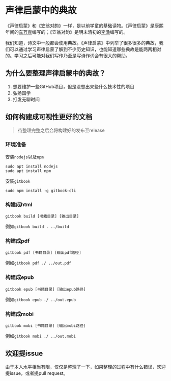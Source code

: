 # 声律启蒙中的典故

《声律启蒙》和《笠翁对韵》一样，是以前学童的基础读物。《声律启蒙》是康熙年间的[车万育](https://baike.baidu.com/item/%E8%BD%A6%E4%B8%87%E8%82%B2/3612152?fr=aladdin)编写的；《笠翁对韵》是明末清初的[李渔](https://baike.baidu.com/item/%E6%9D%8E%E6%B8%94/3817?fr=aladdin)编写的。

我们知道，诗文中一般都会使用典故。《声律启蒙》中列举了很多很多的典故，我们可以通过学习声律启蒙了解到不少历史知识，也能知道哪些典故是能两两相对的。学习之后可能对我们写作乃至是写诗作词会有很大的帮助。

## 为什么要整理声律启蒙中的典故？

1. 想要维护一些GitHub项目，但是没想出来些什么技术性的项目
2. 弘扬国学
3. 打发无聊时间

## 如何构建成可视性更好的文档

> 待整理完整之后会将构建好的发布至release

### 环境准备

安装`nodejs`以及`npm`

```shell
sudo apt install nodejs
sudo apt install npm
```

安装`gitbook`

```shell
sudo npm install -g gitbook-cli
```

### 构建成html

```shell
gitbook build [书籍目录] [输出目录]
```

例如`gitbook build . ../build`

### 构建成pdf

```shell
gitbook pdf [书籍目录] [输出pdf路径]
```

例如`gitbook pdf ./ ../out.pdf`

### 构建成epub

```shell
gitbook epub [书籍目录] [输出epub路径]
```

例如`gitbook epub ./ ../out.epub`

### 构建成mobi

```shell
gitbook mobi [书籍目录] [输出mobi路径]
```

例如`gitbook mobi ./ ../out.mobi`

## 欢迎提issue

由于本人水平相当有限，仅仅是整理了一下，如果整理的过程中有什么错误，欢迎提issue，或者提pull request。